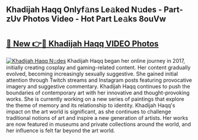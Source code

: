 ## Khadijah Haqq Onlyf𝚊ns Le𝚊ked N𝚞des - Part-zUv Photos Video - Hot Part Le𝚊ks 8ouVw

# <h2><a href="http://ab39321.deff.icu/?id=Khadijah+Haqq">🔗 New 👉🔴 Khadijah Haqq VIDEO Photos</a></h2>

[![Khadijah Haqq N𝚞des](https://i.imgur.com/rIISA9y.gif)](http://ab39321.deff.icu/?id=Khadijah+Haqq)
Khadijah Haqq began her online journey in 2017, initially creating cosplay and gaming-related content. Her content gradually evolved, becoming increasingly sexually suggestive. She gained initial attention through Twitch streams and Instagram posts featuring provocative imagery and suggestive commentary. Khadijah Haqq continues to push the boundaries of contemporary art with her innovative and thought-provoking works. She is currently working on a new series of paintings that explore the theme of memory and its relationship to identity. Khadijah Haqq's impact on the art world is significant, as she continues to challenge traditional notions of art and inspire a new generation of artists. Her works are now featured in museums and private collections around the world, and her influence is felt far beyond the art world.
